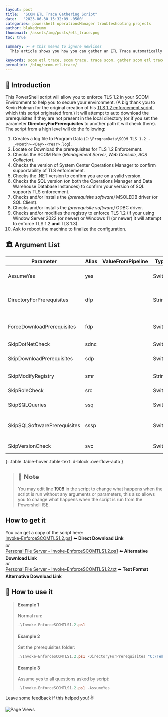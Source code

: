 ```yaml
---
layout: post
title:  "SCOM ETL Trace Gathering Script"
date:   '2023-06-30 15:32:09 -0500'
categories: powershell operationsManager troubleshooting projects
author: blakedrumm
thumbnail: /assets/img/posts/etl_trace.png
toc: true

summary: >- # this means to ignore newlines
  This article shows you how you can gather an ETL Trace automatically with a PowerShell script.

keywords: scom etl trace, scom trace, trace scom, gather scom etl trace, detect event id
permalink: /blog/scom-etl-trace/
---
```


## :book: Introduction
This PowerShell script will allow you to enforce TLS 1.2 in your SCOM Environment to help you to secure your environment. (A big thank you to Kevin Holman for the original creation of his [TLS 1.2 enforcement script](https://kevinholman.com/2018/05/06/implementing-tls-1-2-enforcement-with-scom/), which this script originated from.) It will attempt to auto download the prerequisites if they are not present in the local directory (or if you set the parameter **DirectoryForPrerequisites** to another path it will check there). The script from a high level will do the following:
1. Creates a log file to Program Data (`C:\ProgramData\SCOM_TLS_1.2_-_<Month>-<Day>-<Year>.log`).
2. Locate or Download the prerequisites for TLS 1.2 Enforcement.
3. Checks the SCOM Role (*Management Server, Web Console, ACS Collector*).
4. Checks the version of System Center Operations Manager to confirm supportability of TLS enforcement.
5. Checks the .NET version to confirm you are on a valid version.
6. Checks the SQL version (on both the Operations Manager and Data Warehouse Database Instances) to confirm your version of SQL supports TLS enforcement.
7. Checks and/or installs the *(prerequisite software)* MSOLEDB driver (or SQL Client).
8. Checks and/or installs the *(prerequisite software)* ODBC driver.
9. Checks and/or modifies the registry to enforce TLS 1.2 (If your using Window Server 2022 (or newer) or Windows 11 (or newer) it will attempt to enforce TLS 1.2 **and** TLS 1.3).
10. Ask to reboot the machine to finalize the configuration.

## :classical_building: Argument List

| Parameter                    | Alias | ValueFromPipeline | Type   | Description                                                                               |
|------------------------------|-------|-------------------|--------|-------------------------------------------------------------------------------------------|
| AssumeYes                    | yes   |                   | Switch | The script will not ask any questions. Good for unattended runs.                          |
| DirectoryForPrerequisites    | dfp   |                   | String | The directory to save / load the prerequisites from. Default is the current directory.    |
| ForceDownloadPrerequisites   | fdp   |                   | Switch | Force download the prerequisites to the directory specified in DirectoryForPrerequisites. |
| SkipDotNetCheck              | sdnc  |                   | Switch | Skip the .NET Check step.                                                                 |
| SkipDownloadPrerequisites    | sdp   |                   | Switch | Skip downloading the prerequisite files to current directory.                             |
| SkipModifyRegistry           | smr   |                   | String | Skip any registry modifications.                                                          |
| SkipRoleCheck                | src   |                   | Switch | Skip the SCOM Role Check step.                                                            |
| SkipSQLQueries               | ssq   |                   | Switch | Skip any check for SQL version compatibility.                                             |
| SkipSQLSoftwarePrerequisites | sssp  |                   | Switch | Skip the ODBC, MSOLEDBSQL, and/or Microsoft SQL Server 2012 Native Client.                |
| SkipVersionCheck             | svc   |                   | Switch | Skip SCOM Version Check step.                                                             |
{: .table .table-hover .table-text .d-block .overflow-auto }

> ## :notebook: Note
> You may edit line [1908](https://github.com/blakedrumm/SCOM-Scripts-and-SQL/blob/master/Powershell/TLS%201.2%20Enforcement/Invoke-EnforceSCOMTLS1.2.ps1#L1908) in the script to change what happens when the script is run without any arguments or parameters, this also allows you to change what happens when the script is run from the Powershell ISE.

## How to get it
You can get a copy of the script here: \
[Invoke-EnforceSCOMTLS1.2.ps1](https://github.com/blakedrumm/SCOM-Scripts-and-SQL/blob/master/Powershell/TLS%201.2%20Enforcement/Invoke-EnforceSCOMTLS1.2.ps1) :arrow_left: **Direct Download Link** \
_or_ \
[Personal File Server - Invoke-EnforceSCOMTLS1.2.ps1](https://files.blakedrumm.com/Invoke-EnforceSCOMTLS1.2.ps1) :arrow_left: **Alternative Download Link** \
_or_ \
[Personal File Server - Invoke-EnforceSCOMTLS1.2.txt](https://files.blakedrumm.com/Invoke-EnforceSCOMTLS1.2.txt) :arrow_left: **Text Format Alternative Download Link**

## :page_with_curl: How to use it
>#### Example 1
>Normal run:
>```powershell
>.\Invoke-EnforceSCOMTLS1.2.ps1
>```
>#### Example 2
>Set the prerequisites folder:
>```powershell
>.\Invoke-EnforceSCOMTLS1.2.ps1 -DirectoryForPrerequisites "C:\Temp"
>```
>#### Example 3
>Assume yes to all questions asked by script:
>```powershell
>.\Invoke-EnforceSCOMTLS1.2.ps1 -AssumeYes
>```

Leave some feedback if this helped you! :v:

![Page Views](https://counter.blakedrumm.com/count/tag.svg?url=blakedrumm.com/blog/scom-etl-trace/)

<!--
Having trouble with Pages? Check out our [documentation](https://docs.github.com/categories/github-pages-basics/) or [contact support](https://support.github.com/contact) and we’ll help you sort it out.

Tip:
To add auto-size pictures:
![/assets/img/posts/example.jpg](/assets/img/posts/example.jpg){:class="img-fluid"}
-->
